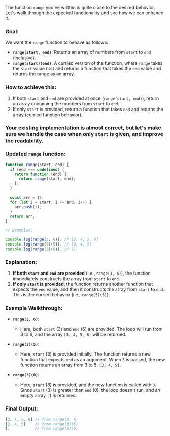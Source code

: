 The function `range` you've written is quite close to the desired behavior. Let's walk through the expected functionality and see how we can enhance it.

### Goal:
We want the `range` function to behave as follows:
- **`range(start, end)`**: Returns an array of numbers from `start` to `end` (inclusive).
- **`range(start)(end)`**: A curried version of the function, where `range` takes the `start` value first and returns a function that takes the `end` value and returns the range as an array.

### How to achieve this:
1. If both `start` and `end` are provided at once (`range(start, end)`), return an array containing the numbers from `start` to `end`.
2. If only `start` is provided, return a function that takes `end` and returns the array (curried function behavior).

### Your existing implementation is almost correct, but let's make sure we handle the case when only `start` is given, and improve the readability.

### Updated `range` function:

```javascript
function range(start, end) {
  if (end === undefined) {
    return function (end) {
      return range(start, end);
    };
  }

  const arr = [];
  for (let i = start; i <= end; i++) {
    arr.push(i);
  }
  return arr;
}

// Examples:

console.log(range(3, 6)); // [3, 4, 5, 6]
console.log(range(3)(5)); // [3, 4, 5]
console.log(range(3)(0)); // []
```

### Explanation:

1. **If both `start` and `end` are provided** (i.e., `range(3, 6)`), the function immediately constructs the array from `start` to `end`.
2. **If only `start` is provided**, the function returns another function that expects the `end` value, and then it constructs the array from `start` to `end`. This is the curried behavior (i.e., `range(3)(5)`).

### Example Walkthrough:

- **`range(3, 6)`**:
  - Here, both `start` (3) and `end` (6) are provided. The loop will run from 3 to 6, and the array `[3, 4, 5, 6]` will be returned.

- **`range(3)(5)`**:
  - Here, `start` (3) is provided initially. The function returns a new function that expects `end` as an argument. When `5` is passed, the new function returns an array from 3 to 5: `[3, 4, 5]`.

- **`range(3)(0)`**:
  - Here, `start` (3) is provided, and the new function is called with `0`. Since `start` (3) is greater than `end` (0), the loop doesn't run, and an empty array `[]` is returned.

### Final Output:

```javascript
[3, 4, 5, 6] // from range(3, 6)
[3, 4, 5]    // from range(3)(5)
[]           // from range(3)(0)
```